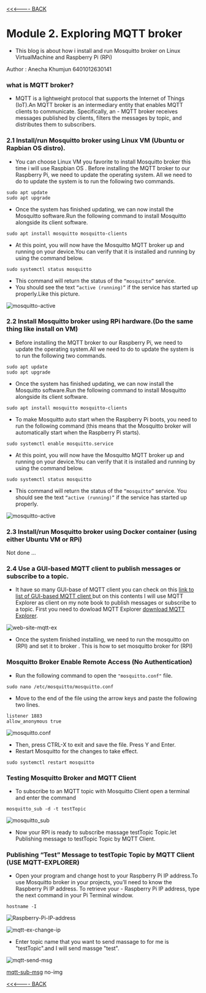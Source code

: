 [<<<---- BACK](./)


# Module 2. Exploring MQTT broker
- This blog is about how i install and run Mosquitto broker on Linux VirtualMachine and Raspberry Pi (RPi) 

Author : Anecha Khumjun 6401012630141

### what is MQTT broker?
- MQTT is a lightweight protocol that supports the Internet of Things (IoT).An MQTT broker is an intermediary entity that enables MQTT clients to communicate. Specifically, an - MQTT broker receives messages published by clients, filters the messages by topic, and distributes them to subscribers.

### 2.1 Install/run Mosquitto broker using Linux VM (Ubuntu or Rapbian OS distro).
- You can choose Linux VM you favorite to install Mosquitto broker this time i will use Raspbian OS . Before installing the MQTT broker to our Raspberry Pi, we need to update  the operating system. All we need to do to update the system is to run the following two commands.
```console
sudo apt update
sudo apt upgrade 
```
- Once the system has finished updating, we can now install the Mosquitto software.Run the following command to install Mosquitto alongside its client software.
```console
sudo apt install mosquitto mosquitto-clients
```
- At this point, you will now have the Mosquitto MQTT broker up and running on your device.You can verify that it is installed and running by using the command below.
```console
sudo systemctl status mosquitto
```
- This command will return the status of the ``` “mosquitto” ``` service.
- You should see the text ``` “active (running)” ``` if the service has started up properly.Like this picture.

![mosquitto-active](/PIC_mqtt_img/mqtt-active.png)

### 2.2 Install Mosquitto broker using RPi hardware.(Do the same thing like install on VM)
- Before installing the MQTT broker to our Raspberry Pi, we need to update the operating system.All we need to do to update the system is to run the following two commands.
```console
sudo apt update
sudo apt upgrade 
```
- Once the system has finished updating, we can now install the Mosquitto software.Run the following command to install Mosquitto alongside its client software.
```console
sudo apt install mosquitto mosquitto-clients
```
- To make Mosquitto auto start when the Raspberry Pi boots, you need to run the following command (this means that the Mosquitto broker will automatically start when the Raspberry Pi starts).
```console
sudo systemctl enable mosquitto.service
```
- At this point, you will now have the Mosquitto MQTT broker up and running on your device.You can verify that it is installed and running by using the command below.
```console
sudo systemctl status mosquitto
```
- This command will return the status of the ``` “mosquitto” ``` service.
You should see the text ``` “active (running)” ``` if the service has started up properly.

![mosquitto-active](/PIC_mqtt_img/mqtt-active.png)

### 2.3 Install/run Mosquitto broker using Docker container (using either Ubuntu VM or RPi)

Not done ...

### 2.4 Use a GUI-based MQTT client to publish messages or subscribe to a topic.
- It have so many GUI-base of MQTT client you can check on this [link to list of GUI-based MQTT client ](https://www.hivemq.com/blog/seven-best-mqtt-client-tools/) but on this contents I will use MQTT Explorer as client on my note book to publish messages or subscribe to a topic. 
First you need to dowload MQTT Explorer [download MQTT Explorer](http://mqtt-explorer.com/).

![web-site-mqtt-ex](/PIC_mqtt_img/mqtt-ex.png)

- Once the system finished installing, we need to run the mosquitto on (RPI) and set it to broker . This is how to set mosquitto broker for (RPI)

### Mosquitto Broker Enable Remote Access (No Authentication)
- Run the following command to open the ```"mosquitto.conf"``` file.
```console
sudo nano /etc/mosquitto/mosquitto.conf
```
- Move to the end of the file using the arrow keys and paste the following two lines.
```console
listener 1883
allow_anonymous true
```
![mosquitto.conf](/PIC_mqtt_img/mqtt-conf.png)

- Then, press CTRL-X to exit and save the file. Press Y and Enter.
- Restart Mosquitto for the changes to take effect.
```console
sudo systemctl restart mosquitto
```

### Testing Mosquitto Broker and MQTT Client
- To subscribe to an MQTT topic with Mosquitto Client open a terminal and enter the command
```console
mosquitto_sub -d -t testTopic
```
![mosquitto_sub](/PIC_mqtt_img/mqtt-sub.png)

- Now your RPI is ready to subscribe massage testTopic Topic.let Publishing message to testTopic Topic by MQTT Client.

### Publishing “Test” Message to testTopic Topic by MQTT Client (USE MQTT-EXPLORER)
- Open your program and change host to your Raspberry Pi IP address.To use Mosquitto broker in your projects, you’ll need to know the Raspberry Pi IP address. To retrieve your - Raspberry Pi IP address, type the next command in your Pi Terminal window.
```console
hostname -I
```
![Raspberry-Pi-IP-address](/PIC_mqtt_img/hostname.png)

![mqtt-ex-change-ip](/PIC_mqtt_img/mqtt-set-ip.png)

- Enter topic name that you want to send massage to for me is "testTopic".and I will send massge "test".

![mqtt-send-msg](/PIC_mqtt_img/mqtt-pub.png)

[mqtt-sub-msg]() no-img



[<<<---- BACK](./)



